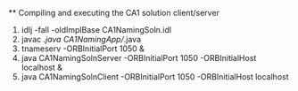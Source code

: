 ** Compiling and executing the CA1 solution client/server

1. idlj -fall -oldImplBase CA1NamingSoln.idl
2. javac *.java CA1NamingApp/*.java
3. tnameserv -ORBInitialPort 1050 &
4. java CA1NamingSolnServer -ORBInitialPort 1050 -ORBInitialHost localhost &
5. java CA1NamingSolnClient -ORBInitialPort 1050 -ORBInitialHost localhost

